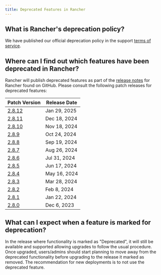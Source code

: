 ```yaml
---
title: Deprecated Features in Rancher
---
```


<head>
  <link rel="canonical" href="https://ranchermanager.docs.rancher.com/faq/deprecated-features"/>
</head>

## What is Rancher's deprecation policy?

We have published our official deprecation policy in the support [terms of service](https://rancher.com/support-maintenance-terms).

## Where can I find out which features have been deprecated in Rancher?

Rancher will publish deprecated features as part of the [release notes](https://github.com/rancher/rancher/releases) for Rancher found on GitHub. Please consult the following patch releases for deprecated features:

| Patch Version |  Release Date |
|---------------|---------------|
| [2.8.12](https://github.com/rancher/rancher/releases/tag/v2.8.12) | Jan 29, 2025 |
| [2.8.11](https://github.com/rancher/rancher/releases/tag/v2.8.11) | Dec 18, 2024 |
| [2.8.10](https://github.com/rancher/rancher/releases/tag/v2.8.10) | Nov 18, 2024 |
| [2.8.9](https://github.com/rancher/rancher/releases/tag/v2.8.9) | Oct 24, 2024 |
| [2.8.8](https://github.com/rancher/rancher/releases/tag/v2.8.8) | Sep 19, 2024 |
| [2.8.7](https://github.com/rancher/rancher/releases/tag/v2.8.7) | Aug 26, 2024 |
| [2.8.6](https://github.com/rancher/rancher/releases/tag/v2.8.6) | Jul 31, 2024 |
| [2.8.5](https://github.com/rancher/rancher/releases/tag/v2.8.5) | Jun 17, 2024 |
| [2.8.4](https://github.com/rancher/rancher/releases/tag/v2.8.4) | May 16, 2024  |
| [2.8.3](https://github.com/rancher/rancher/releases/tag/v2.8.3) | Mar 28, 2024  |
| [2.8.2](https://github.com/rancher/rancher/releases/tag/v2.8.2) | Feb 8, 2024   |
| [2.8.1](https://github.com/rancher/rancher/releases/tag/v2.8.1) | Jan 22, 2024  |
| [2.8.0](https://github.com/rancher/rancher/releases/tag/v2.8.0) | Dec 6, 2023   |

## What can I expect when a feature is marked for deprecation?

In the release where functionality is marked as "Deprecated", it will still be available and supported allowing upgrades to follow the usual procedure. Once upgraded, users/admins should start planning to move away from the deprecated functionality before upgrading to the release it marked as removed. The recommendation for new deployments is to not use the deprecated feature.